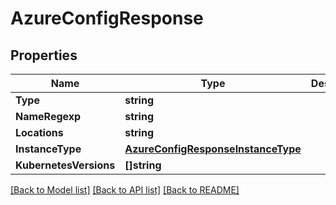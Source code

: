 # AzureConfigResponse

## Properties
Name | Type | Description | Notes
------------ | ------------- | ------------- | -------------
**Type** | **string** |  | [optional] 
**NameRegexp** | **string** |  | [optional] 
**Locations** | **string** |  | [optional] 
**InstanceType** | [**AzureConfigResponseInstanceType**](AzureConfigResponse_instanceType.md) |  | [optional] 
**KubernetesVersions** | **[]string** |  | [optional] 

[[Back to Model list]](../README.md#documentation-for-models) [[Back to API list]](../README.md#documentation-for-api-endpoints) [[Back to README]](../README.md)



